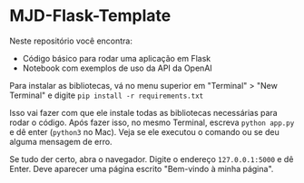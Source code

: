# MJD-Flask-Template

Neste repositório você encontra:
* Código básico para rodar uma aplicação em Flask
* Notebook com exemplos de uso da API da OpenAI

Para instalar as bibliotecas, vá no menu superior em "Terminal" > "New Terminal" e digite
`pip install -r requirements.txt`

Isso vai fazer com que ele instale todas as bibliotecas necessárias para rodar o código. Após fazer isso, no mesmo Terminal, escreva `python app.py` e dê enter (`python3` no Mac). Veja se ele executou o comando ou se deu alguma mensagem de erro.

Se tudo der certo, abra o navegador. Digite o endereço `127.0.0.1:5000` e dê Enter. Deve aparecer uma página escrito "Bem-vindo à minha página".